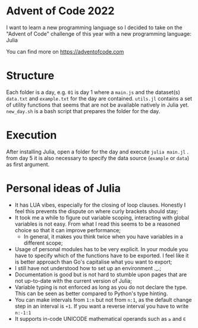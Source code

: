 # Advent of Code 2022
I want to learn a new programming language so I decided to take on the "Advent of Code" challenge of this year with a new programming language: Julia

You can find more on https://adventofcode.com

# Structure
Each folder is a day, e.g. `01` is day 1 where a `main.js` and the dataset(s) `data.txt` and `example.txt` for the day are contained. `utils.jl` contains a set of utility functions that seems that are not be available natively in Julia yet. `new_day.sh` is a bash script that prepares the folder for the day.

# Execution
After installing Julia, open a folder for the day and execute `julia main.jl` . from day 5 it is also necessary to specify the data source (`example` or `data`) as first argument.

# Personal ideas of Julia
* It has LUA vibes, especially for the closing of loop clauses. Honestly I feel this prevents the dispute on where curly brackets should stay;
* It took me a while to figure out variable scoping, interacting with global variables is not easy. From what I read this seems to be a reasoned choice so that it can improve performance;
    * In general, it makes you think twice when you have variables in a different scope;
* Usage of personal modules has to be very explicit. In your module you have to specify which of the functions have to be exported. I feel like it is better approach than Go's capitalise what you want to export;
* I still have not understood how to set up an environment ._.;
* Documentation is good but is not hard to stumble upon pages that are not up-to-date with the current version of Julia;
* Variable typing is not enforced as long as you do not declare the type. This can be seen as better compared to Python's type hinting.
* You can make intervals from `1:n` but not from `n:1`, as the default change step in an interval is `+1`. If you want a reverse interval you have to write `n:-1:1`
* It supports in-code UNICODE mathematical operands such as `≥` and `∈`
